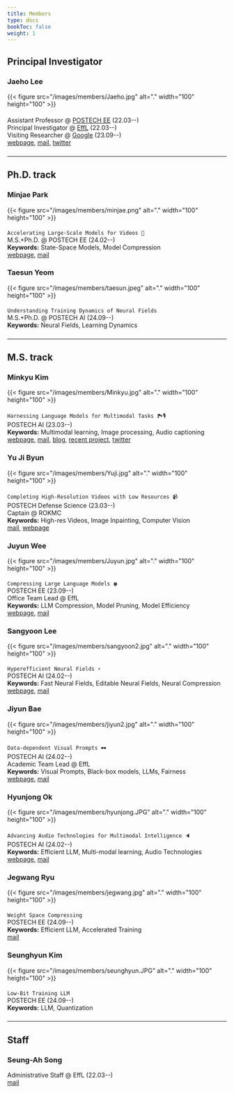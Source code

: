 ```yaml
---
title: Members 
type: docs
bookToc: false
weight: 1
---
```


## **Principal Investigator**

### **Jaeho Lee**
<div style="float: left; margin-right: 20px; margin-bottom: 20px;" >
    {{< figure src="/images/members/Jaeho.jpg" alt="." width="100" height="100" >}}  
</div>

Assistant Professor @ [POSTECH EE](https://ee.postech.ac.kr) (22.03--)  
Principal Investigator @ [EffL](https://effl.postech.ac.kr) (22.03--)  
Visiting Researcher @ [Google](https://research.google) (23.09--)  
[webpage](https://jaeho-lee.github.io), [mail](mailto:jaeho.lee@postech.ac.kr), [twitter](https://twitter.com/jaeho_lee_) 

###
---
## **Ph.D. track**

### **Minjae Park**
<div style="float: left; margin-right: 20px; margin-bottom: 20px;">
{{< figure src="/images/members/minjae.png" alt="." width="100" height="100" >}} 
</div>  

`Accelerating Large-Scale Models for Videos 🎥`  
M.S.+Ph.D. @ POSTECH EE (24.02--)  
**Keywords:** State-Space Models, Model Compression  
[webpage](/docs/people/member/minjae/), [mail](mailto:minjae0047@postech.ac.kr)

####

### **Taesun Yeom**
<div style="float: left; margin-right: 20px; margin-bottom: 20px;">
{{< figure src="/images/members/taesun.jpeg" alt="." width="100" height="100" >}} 
</div>

`Understanding Training Dynamics of Neural Fields`  
M.S.+Ph.D. @ POSTECH AI (24.09--)  
**Keywords:** Neural Fields, Learning Dynamics

###

---
## **M.S. track**


### **Minkyu Kim**
<div style="float: left; margin-right: 20px; margin-bottom: 20px;">
{{< figure src="/images/members/Minkyu.jpg" alt="." width="100" height="100" >}}
</div>   

`Harnessing Language Models for Multimodal Tasks 🏞️🎙️`  
POSTECH AI (23.03--)  
**Keywords:** Multimodal learning, Image processing, Audio captioning <br>
[webpage](https://minguinho26.github.io/), [mail](mailto:minkyu.kim@postech.ac.kr), [blog](https://velog.io/@minkyu4506/posts), [recent project](https://taco-nic.github.io), [twitter](https://x.com/minguinho_zeze)  

####

### **Yu Ji Byun**
<div style="float: left; margin-right: 20px; margin-bottom: 20px;">
{{< figure src="/images/members/Yuji.jpg" alt="." width="100" height="100" >}} 
</div>  

`Completing High-Resolution Videos with Low Resources 📹`  
POSTECH Defense Science (23.03--)  
Captain @ ROKMC  
**Keywords:** High-res Videos, Image Inpainting, Computer Vision  
[mail](mailto:yujibyun@postech.ac.kr),  [webpage](/docs/people/member/yuji/)

####

### **Juyun Wee**
<div style="float: left; margin-right: 20px; margin-bottom: 20px;">
{{< figure src="/images/members/Juyun.jpg" alt="." width="100" height="100" >}}  
</div>  

`Compressing Large Language Models 🍀`  
POSTECH EE (23.09--)  
Office Team Lead @ EffL  
**Keywords:** LLM Compression, Model Pruning, Model Efficiency  
[webpage](/docs/people/member/juyun/), [mail](mailto:jywee@postech.ac.kr)  

####

### **Sangyoon Lee**
<div style="float: left; margin-right: 20px; margin-bottom: 20px;">
{{< figure src="/images/members/sangyoon2.jpg" alt="." width="100" height="100" >}} 
</div>  

`Hyperefficient Neural Fields ⚡️`  
POSTECH AI (24.02--)  
**Keywords:** Fast Neural Fields, Editable Neural Fields, Neural Compression  
[webpage](/docs/people/member/sangyoon/), [mail](mailto:sangyoon.lee@postech.ac.kr)

####

### **Jiyun Bae**
<div style="float: left; margin-right: 20px; margin-bottom: 20px;">
{{< figure src="/images/members/jiyun2.jpg" alt="." width="100" height="100" >}} 
</div>  
 

`Data-dependent Visual Prompts 🕶️`  
POSTECH AI (24.02--)  
Academic Team Lead @ EffL  
**Keywords:** Visual Prompts, Black-box models, LLMs, Fairness  
[webpage](/docs/people/member/jiyunbae/), [mail](mailto:jiyun.bae@postech.ac.kr)

####

### **Hyunjong Ok**
<div style="float: left; margin-right: 20px; margin-bottom: 20px;">
{{< figure src="/images/members/hyunjong.JPG" alt="." width="100" height="100" >}} 
</div>  


`Advancing Audio Technologies for Multimodal Intelligence 🔈`  
POSTECH AI (24.02--)  
**Keywords:** Efficient LLM, Multi-modal learning, Audio Technologies  
[webpage](/docs/people/member/hyunjong/), [mail](mailto:minjae0047@postech.ac.kr)

####

### **Jegwang Ryu**
<div style="float: left; margin-right: 20px; margin-bottom: 20px;">
{{< figure src="/images/members/jegwang.jpg" alt="." width="100" height="100" >}} 
</div>  

`Weight Space Compressing`  
POSTECH EE (24.09--)  
**Keywords:** Efficient LLM, Accelerated Training <br>
[mail](mailto:jegwang.ryu@postech.ac.kr)

####  

### **Seunghyun Kim**
<div style="float: left; margin-right: 20px; margin-bottom: 20px;">
{{< figure src="/images/members/seunghyun.JPG" alt="." width="100" height="100" >}} 
</div>  
    
`Low-Bit Training LLM`  
POSTECH EE (24.09--)  
**Keywords:** LLM, Quantization  

###

---
## **Staff**

### **Seung-Ah Song**
Administrative Staff @ EffL (22.03--)  
[mail](mailto:tmddk@postech.ac.kr)
